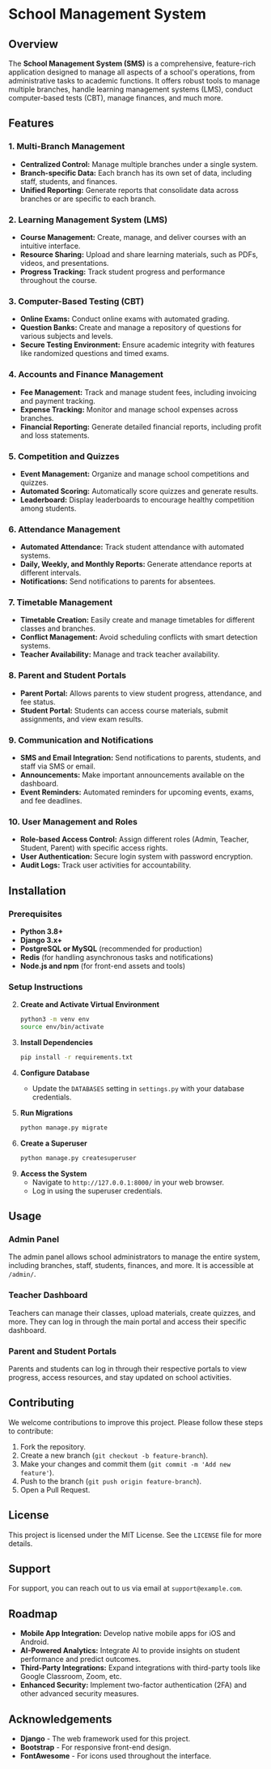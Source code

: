 # School Management System

## Overview

The **School Management System (SMS)** is a comprehensive, feature-rich application designed to manage all aspects of a school's operations, from administrative tasks to academic functions. It offers robust tools to manage multiple branches, handle learning management systems (LMS), conduct computer-based tests (CBT), manage finances, and much more.

## Features

### 1. Multi-Branch Management
- **Centralized Control:** Manage multiple branches under a single system.
- **Branch-specific Data:** Each branch has its own set of data, including staff, students, and finances.
- **Unified Reporting:** Generate reports that consolidate data across branches or are specific to each branch.

### 2. Learning Management System (LMS)
- **Course Management:** Create, manage, and deliver courses with an intuitive interface.
- **Resource Sharing:** Upload and share learning materials, such as PDFs, videos, and presentations.
- **Progress Tracking:** Track student progress and performance throughout the course.

### 3. Computer-Based Testing (CBT)
- **Online Exams:** Conduct online exams with automated grading.
- **Question Banks:** Create and manage a repository of questions for various subjects and levels.
- **Secure Testing Environment:** Ensure academic integrity with features like randomized questions and timed exams.

### 4. Accounts and Finance Management
- **Fee Management:** Track and manage student fees, including invoicing and payment tracking.
- **Expense Tracking:** Monitor and manage school expenses across branches.
- **Financial Reporting:** Generate detailed financial reports, including profit and loss statements.

### 5. Competition and Quizzes
- **Event Management:** Organize and manage school competitions and quizzes.
- **Automated Scoring:** Automatically score quizzes and generate results.
- **Leaderboard:** Display leaderboards to encourage healthy competition among students.

### 6. Attendance Management
- **Automated Attendance:** Track student attendance with automated systems.
- **Daily, Weekly, and Monthly Reports:** Generate attendance reports at different intervals.
- **Notifications:** Send notifications to parents for absentees.

### 7. Timetable Management
- **Timetable Creation:** Easily create and manage timetables for different classes and branches.
- **Conflict Management:** Avoid scheduling conflicts with smart detection systems.
- **Teacher Availability:** Manage and track teacher availability.

### 8. Parent and Student Portals
- **Parent Portal:** Allows parents to view student progress, attendance, and fee status.
- **Student Portal:** Students can access course materials, submit assignments, and view exam results.

### 9. Communication and Notifications
- **SMS and Email Integration:** Send notifications to parents, students, and staff via SMS or email.
- **Announcements:** Make important announcements available on the dashboard.
- **Event Reminders:** Automated reminders for upcoming events, exams, and fee deadlines.

### 10. User Management and Roles
- **Role-based Access Control:** Assign different roles (Admin, Teacher, Student, Parent) with specific access rights.
- **User Authentication:** Secure login system with password encryption.
- **Audit Logs:** Track user activities for accountability.

## Installation

### Prerequisites
- **Python 3.8+**
- **Django 3.x+**
- **PostgreSQL or MySQL** (recommended for production)
- **Redis** (for handling asynchronous tasks and notifications)
- **Node.js and npm** (for front-end assets and tools)

### Setup Instructions
<!-- 
1. **Clone the Repository**
   ```bash
   git clone https://github.com/yourusername/school-management-system.git
   cd school-  management-system
   ``` -->

2. **Create and Activate Virtual Environment**
   ```bash
   python3 -m venv env
   source env/bin/activate
   ```

3. **Install Dependencies**
   ```bash
   pip install -r requirements.txt
   ```

4. **Configure Database**
   - Update the `DATABASES` setting in `settings.py` with your database credentials.

5. **Run Migrations**
   ```bash
   python manage.py migrate
   ```

6. **Create a Superuser**
   ```bash
   python manage.py createsuperuser
   ```

<!-- 7. **Collect Static Files**
   ```bash
   python manage.py collectstatic
   ``` -->
<!-- 
8. **Run the Development Server**
   ```bash
   python manage.py runserver
   ``` -->

9. **Access the System**
   - Navigate to `http://127.0.0.1:8000/` in your web browser.
   - Log in using the superuser credentials.

## Usage

### Admin Panel
The admin panel allows school administrators to manage the entire system, including branches, staff, students, finances, and more. It is accessible at `/admin/`.

### Teacher Dashboard
Teachers can manage their classes, upload materials, create quizzes, and more. They can log in through the main portal and access their specific dashboard.

### Parent and Student Portals
Parents and students can log in through their respective portals to view progress, access resources, and stay updated on school activities.

## Contributing

We welcome contributions to improve this project. Please follow these steps to contribute:

1. Fork the repository.
2. Create a new branch (`git checkout -b feature-branch`).
3. Make your changes and commit them (`git commit -m 'Add new feature'`).
4. Push to the branch (`git push origin feature-branch`).
5. Open a Pull Request.

## License

This project is licensed under the MIT License. See the `LICENSE` file for more details.

## Support

For support, you can reach out to us via email at `support@example.com`.

## Roadmap

- **Mobile App Integration:** Develop native mobile apps for iOS and Android.
- **AI-Powered Analytics:** Integrate AI to provide insights on student performance and predict outcomes.
- **Third-Party Integrations:** Expand integrations with third-party tools like Google Classroom, Zoom, etc.
- **Enhanced Security:** Implement two-factor authentication (2FA) and other advanced security measures.

## Acknowledgements

- **Django** - The web framework used for this project.
- **Bootstrap** - For responsive front-end design.
- **FontAwesome** - For icons used throughout the interface.

